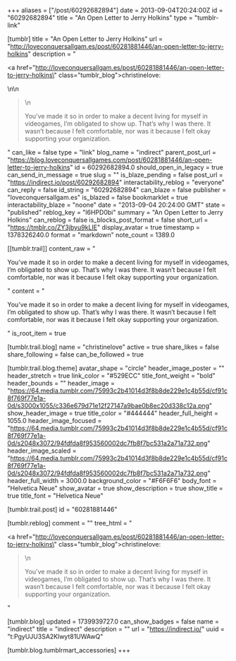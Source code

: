 +++
aliases = ["/post/60292682894"]
date = 2013-09-04T20:24:00Z
id = "60292682894"
title = "An Open Letter to Jerry Holkins"
type = "tumblr-link"

[tumblr]
title = "An Open Letter to Jerry Holkins"
url = "http://loveconquersallgam.es/post/60281881446/an-open-letter-to-jerry-holkins"
description = "<p><a href=\"http://loveconquersallgam.es/post/60281881446/an-open-letter-to-jerry-holkins\" class=\"tumblr_blog\">christinelove</a>:</p>\n\n<blockquote>\n<p>You’ve made it so in order to make a decent living for myself in videogames, I’m obligated to show up. That’s why I was there. It wasn’t because I felt comfortable, nor was it because I felt okay supporting your organization.</p></blockquote>"
can_like = false
type = "link"
blog_name = "indirect"
parent_post_url = "https://blog.loveconquersallgames.com/post/60281881446/an-open-letter-to-jerry-holkins"
id = 60292682894.0
should_open_in_legacy = true
can_send_in_message = true
slug = ""
is_blaze_pending = false
post_url = "https://indirect.io/post/60292682894"
interactability_reblog = "everyone"
can_reply = false
id_string = "60292682894"
can_blaze = false
publisher = "loveconquersallgam.es"
is_blazed = false
bookmarklet = true
interactability_blaze = "noone"
date = "2013-09-04 20:24:00 GMT"
state = "published"
reblog_key = "l6HPD0bi"
summary = "An Open Letter to Jerry Holkins"
can_reblog = false
is_blocks_post_format = false
short_url = "https://tmblr.co/ZY3jbyu9kLIE"
display_avatar = true
timestamp = 1378326240.0
format = "markdown"
note_count = 1389.0

[[tumblr.trail]]
content_raw = "<p>You’ve made it so in order to make a decent living for myself in videogames, I’m obligated to show up. That’s why I was there. It wasn’t because I felt comfortable, nor was it because I felt okay supporting your organization.</p>"
content = "<p>You&rsquo;ve made it so in order to make a decent living for myself in videogames, I&rsquo;m obligated to show up. That&rsquo;s why I was there. It wasn&rsquo;t because I felt comfortable, nor was it because I felt okay supporting your organization.</p>"
is_root_item = true

[tumblr.trail.blog]
name = "christinelove"
active = true
share_likes = false
share_following = false
can_be_followed = true

[tumblr.trail.blog.theme]
avatar_shape = "circle"
header_image_poster = ""
header_stretch = true
link_color = "#529ECC"
title_font_weight = "bold"
header_bounds = ""
header_image = "https://64.media.tumblr.com/75993c2b41014d3f8b8de229e1c4b55d/cf91c8f769f77e1a-0d/s3000x1055/c336e679d71e12f27147a9bae0b8ec20d338c12a.png"
show_header_image = true
title_color = "#444444"
header_full_height = 1055.0
header_image_focused = "https://64.media.tumblr.com/75993c2b41014d3f8b8de229e1c4b55d/cf91c8f769f77e1a-0d/s2048x3072/94fdfda8f953560002dc7fb8f7bc531a2a71a732.png"
header_image_scaled = "https://64.media.tumblr.com/75993c2b41014d3f8b8de229e1c4b55d/cf91c8f769f77e1a-0d/s2048x3072/94fdfda8f953560002dc7fb8f7bc531a2a71a732.png"
header_full_width = 3000.0
background_color = "#F6F6F6"
body_font = "Helvetica Neue"
show_avatar = true
show_description = true
show_title = true
title_font = "Helvetica Neue"

[tumblr.trail.post]
id = "60281881446"

[tumblr.reblog]
comment = ""
tree_html = "<p><a href=\"http://loveconquersallgam.es/post/60281881446/an-open-letter-to-jerry-holkins\" class=\"tumblr_blog\">christinelove</a>:</p><blockquote>\n<p>You’ve made it so in order to make a decent living for myself in videogames, I’m obligated to show up. That’s why I was there. It wasn’t because I felt comfortable, nor was it because I felt okay supporting your organization.</p></blockquote>"

[tumblr.blog]
updated = 1739939727.0
can_show_badges = false
name = "indirect"
title = "indirect"
description = ""
url = "https://indirect.io/"
uuid = "t:PgyUJU3SA2Klwyt81UWAwQ"

[tumblr.blog.tumblrmart_accessories]
+++

